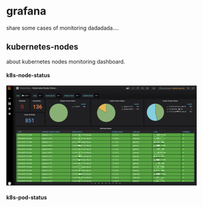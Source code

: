 # grafana
share some cases of monitoring dadadada....
## kubernetes-nodes  
about kubernetes nodes monitoring dashboard.
#### k8s-node-status
![](k8s-node-status.png)
#### k8s-pod-status


